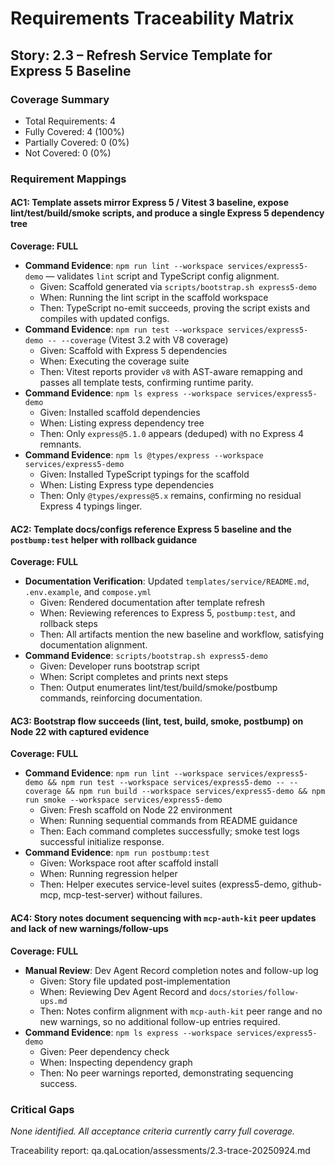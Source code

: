 # Requirements Traceability Matrix

## Story: 2.3 – Refresh Service Template for Express 5 Baseline

### Coverage Summary

- Total Requirements: 4
- Fully Covered: 4 (100%)
- Partially Covered: 0 (0%)
- Not Covered: 0 (0%)

### Requirement Mappings

#### AC1: Template assets mirror Express 5 / Vitest 3 baseline, expose lint/test/build/smoke scripts, and produce a single Express 5 dependency tree
**Coverage: FULL**

- **Command Evidence**: `npm run lint --workspace services/express5-demo` — validates `lint` script and TypeScript config alignment.
  - Given: Scaffold generated via `scripts/bootstrap.sh express5-demo`
  - When: Running the lint script in the scaffold workspace
  - Then: TypeScript no-emit succeeds, proving the script exists and compiles with updated configs.
- **Command Evidence**: `npm run test --workspace services/express5-demo -- --coverage` (Vitest 3.2 with V8 coverage)
  - Given: Scaffold with Express 5 dependencies
  - When: Executing the coverage suite
  - Then: Vitest reports provider `v8` with AST-aware remapping and passes all template tests, confirming runtime parity.
- **Command Evidence**: `npm ls express --workspace services/express5-demo`
  - Given: Installed scaffold dependencies
  - When: Listing express dependency tree
  - Then: Only `express@5.1.0` appears (deduped) with no Express 4 remnants.
- **Command Evidence**: `npm ls @types/express --workspace services/express5-demo`
  - Given: Installed TypeScript typings for the scaffold
  - When: Listing Express type dependencies
  - Then: Only `@types/express@5.x` remains, confirming no residual Express 4 typings linger.

#### AC2: Template docs/configs reference Express 5 baseline and the `postbump:test` helper with rollback guidance
**Coverage: FULL**

- **Documentation Verification**: Updated `templates/service/README.md`, `.env.example`, and `compose.yml`
  - Given: Rendered documentation after template refresh
  - When: Reviewing references to Express 5, `postbump:test`, and rollback steps
  - Then: All artifacts mention the new baseline and workflow, satisfying documentation alignment.
- **Command Evidence**: `scripts/bootstrap.sh express5-demo`
  - Given: Developer runs bootstrap script
  - When: Script completes and prints next steps
  - Then: Output enumerates lint/test/build/smoke/postbump commands, reinforcing documentation.

#### AC3: Bootstrap flow succeeds (lint, test, build, smoke, postbump) on Node 22 with captured evidence
**Coverage: FULL**

- **Command Evidence**: `npm run lint --workspace services/express5-demo && npm run test --workspace services/express5-demo -- --coverage && npm run build --workspace services/express5-demo && npm run smoke --workspace services/express5-demo`
  - Given: Fresh scaffold on Node 22 environment
  - When: Running sequential commands from README guidance
  - Then: Each command completes successfully; smoke test logs successful initialize response.
- **Command Evidence**: `npm run postbump:test`
  - Given: Workspace root after scaffold install
  - When: Running regression helper
  - Then: Helper executes service-level suites (express5-demo, github-mcp, mcp-test-server) without failures.

#### AC4: Story notes document sequencing with `mcp-auth-kit` peer updates and lack of new warnings/follow-ups
**Coverage: FULL**

- **Manual Review**: Dev Agent Record completion notes and follow-up log
  - Given: Story file updated post-implementation
  - When: Reviewing Dev Agent Record and `docs/stories/follow-ups.md`
  - Then: Notes confirm alignment with `mcp-auth-kit` peer range and no new warnings, so no additional follow-up entries required.
- **Command Evidence**: `npm ls express --workspace services/express5-demo`
  - Given: Peer dependency check
  - When: Inspecting dependency graph
  - Then: No peer warnings reported, demonstrating sequencing success.

### Critical Gaps

_None identified. All acceptance criteria currently carry full coverage._

Traceability report: qa.qaLocation/assessments/2.3-trace-20250924.md
